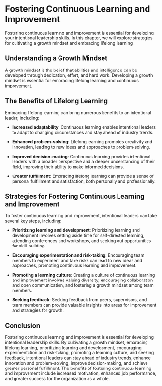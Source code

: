 Fostering Continuous Learning and Improvement
=======================================================================================================

Fostering continuous learning and improvement is essential for developing your intentional leadership skills. In this chapter, we will explore strategies for cultivating a growth mindset and embracing lifelong learning.

Understanding a Growth Mindset
------------------------------

A growth mindset is the belief that abilities and intelligence can be developed through dedication, effort, and hard work. Developing a growth mindset is essential for embracing lifelong learning and continuous improvement.

The Benefits of Lifelong Learning
---------------------------------

Embracing lifelong learning can bring numerous benefits to an intentional leader, including:

* **Increased adaptability**: Continuous learning enables intentional leaders to adapt to changing circumstances and stay ahead of industry trends.

* **Enhanced problem-solving**: Lifelong learning promotes creativity and innovation, leading to new ideas and approaches to problem-solving.

* **Improved decision-making**: Continuous learning provides intentional leaders with a broader perspective and a deeper understanding of their field, improving their ability to make informed decisions.

* **Greater fulfillment**: Embracing lifelong learning can provide a sense of personal fulfillment and satisfaction, both personally and professionally.

Strategies for Fostering Continuous Learning and Improvement
------------------------------------------------------------

To foster continuous learning and improvement, intentional leaders can take several key steps, including:

* **Prioritizing learning and development**: Prioritizing learning and development involves setting aside time for self-directed learning, attending conferences and workshops, and seeking out opportunities for skill-building.

* **Encouraging experimentation and risk-taking**: Encouraging team members to experiment and take risks can lead to new ideas and approaches, promoting continuous learning and improvement.

* **Promoting a learning culture**: Creating a culture of continuous learning and improvement involves valuing diversity, encouraging collaboration and open communication, and fostering a growth mindset among team members.

* **Seeking feedback**: Seeking feedback from peers, supervisors, and team members can provide valuable insights into areas for improvement and strategies for growth.

Conclusion
----------

Fostering continuous learning and improvement is essential for developing intentional leadership skills. By cultivating a growth mindset, embracing lifelong learning, prioritizing learning and development, encouraging experimentation and risk-taking, promoting a learning culture, and seeking feedback, intentional leaders can stay ahead of industry trends, enhance innovation and problem-solving, improve decision-making, and achieve greater personal fulfillment. The benefits of fostering continuous learning and improvement include increased motivation, enhanced job performance, and greater success for the organization as a whole.

